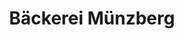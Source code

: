 ---
title: "Bäckerei Münzberg"
url: /lengenfeld/baeckerei-muenzberg-lengenfelder-strasse/
shop: Bäckerei
---